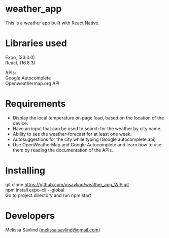 # weather_app
This is a weather app built with React Native. 

# Libraries used
Expo, (33.0.0)
<br/>
React, (16.8.3)

APIs:
<br/>
Google Autocomplete
<br/>
Openweathermap.org API

# Requirements
<ul>
<li>Display the local temperature on page load, based on the location of the device.</li>
<li>Have an input that can be used to search for the weather by city name.</li>
<li>Ability to see the weather-forecast for at least one week.</li>
<li>Autosuggestions for the city while typing (Google autocomplete api)</li>
<li>Use OpenWeatherMap and Google Autocomplete and learn how to use them by reading the documentation of the APIs.</li>
</ul>

# Installing
git clone https://github.com/msavlind/weather_app_WIP.git
<br/>
npm install expo-cli --global
<br/>
Go to project directory and run npm start

# Developers
Melissa Sävlind (melissa.savlind@gmail.com)

